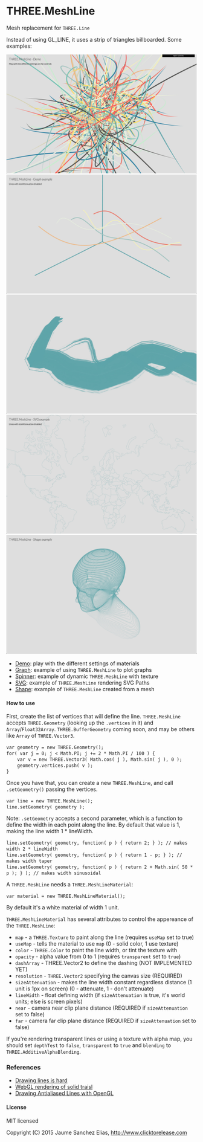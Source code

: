 # THREE.MeshLine
Mesh replacement for ```THREE.Line```

Instead of using GL_LINE, it uses a strip of triangles billboarded. Some examples:

[![Demo](screenshots/demo.jpg)](https://www.clicktorelease.com/code/THREE.MeshLine/demo/index.html)
[![Graph](screenshots/graph.jpg)](https://www.clicktorelease.com/code/THREE.MeshLine/demo/graph.html)
[![Spinner](screenshots/spinner.jpg)](https://www.clicktorelease.com/code/THREE.MeshLine/demo/spinner.html)
[![SVG](screenshots/svg.jpg)](https://www.clicktorelease.com/code/THREE.MeshLine/demo/svg.html)
[![Shape](screenshots/shape.jpg)](https://www.clicktorelease.com/code/THREE.MeshLine/demo/shape.html)

* [Demo](https://www.clicktorelease.com/code/THREE.MeshLine/demo/index.html): play with the different settings of materials
* [Graph](https://www.clicktorelease.com/code/THREE.MeshLine/demo/graph.html): example of using ```THREE.MeshLine``` to plot graphs
* [Spinner](https://www.clicktorelease.com/code/THREE.MeshLine/demo/spinner.html): example of dynamic ```THREE.MeshLine``` with texture
* [SVG](https://www.clicktorelease.com/code/THREE.MeshLine/demo/svg.html): example of ```THREE.MeshLine``` rendering SVG Paths
* [Shape](https://www.clicktorelease.com/code/THREE.MeshLine/demo/shape.html): example of ```THREE.MeshLine``` created from a mesh


#### How to use

First, create the list of vertices that will define the line. ```THREE.MeshLine``` accepts ```THREE.Geometry``` (looking up the ```.vertices``` in it) and ```Array```/```Float32Array```. ```THREE.BufferGeometry``` coming soon, and may be others like ```Array``` of ```THREE.Vector3```.

````
var geometry = new THREE.Geometry();
for( var j = 0; j < Math.PI; j += 2 * Math.PI / 100 ) {
	var v = new THREE.Vector3( Math.cos( j ), Math.sin( j ), 0 );
	geometry.vertices.push( v );
}
````

Once you have that, you can create a new ```THREE.MeshLine```, and call ```.setGeometry()``` passing the vertices.

````
var line = new THREE.MeshLine();
line.setGeometry( geometry );
````

Note: ```.setGeometry``` accepts a second parameter, which is a function to define the width in each point along the line. By default that value is 1, making the line width 1 * lineWidth.

````
line.setGeometry( geometry, function( p ) { return 2; } ); // makes width 2 * lineWidth
line.setGeometry( geometry, function( p ) { return 1 - p; } ); // makes width taper
line.setGeometry( geometry, function( p ) { return 2 + Math.sin( 50 * p ); } ); // makes width sinusoidal
````

A ```THREE.MeshLine``` needs a ```THREE.MeshLineMaterial```:

````
var material = new THREE.MeshLineMaterial();
````

By default it's a white material of width 1 unit.

```THREE.MeshLineMaterial``` has several attributes to control the appereance of the ```THREE.MeshLine```:

* ```map``` - a ```THREE.Texture``` to paint along the line (requires ```useMap``` set to true)
* ```useMap``` - tells the material to use ```map``` (0 - solid color, 1 use texture)
* ```color``` - ```THREE.Color``` to paint the line width, or tint the texture with
* ```opacity``` - alpha value from 0 to 1 (requires ```transparent``` set to ```true```)
* ```dashArray``` - THREE.Vector2 to define the dashing (NOT IMPLEMENTED YET)
* ```resolution``` - ```THREE.Vector2``` specifying the canvas size (REQUIRED)
* ```sizeAttenuation``` - makes the line width constant regardless distance (1 unit is 1px on screen) (0 - attenuate, 1 - don't attenuate)
* ```lineWidth``` - float defining width (if ```sizeAttenuation``` is true, it's world units; else is screen pixels)
* ```near``` - camera near clip plane distance  (REQUIRED if ```sizeAttenuation``` set to false)
* ```far``` - camera far clip plane distance  (REQUIRED if ```sizeAttenuation``` set to false)

If you're rendering transparent lines or using a texture with alpha map, you should set ```depthTest``` to ```false```, ```transparent``` to ```true``` and ```blending``` to ```THREE.AdditiveAlphaBlending```.

### References ###

* [Drawing lines is hard](http://mattdesl.svbtle.com/drawing-lines-is-hard)
* [WebGL rendering of solid traisl](http://codeflow.org/entries/2012/aug/05/webgl-rendering-of-solid-trails/)
* [Drawing Antialiased Lines with OpenGL](https://www.mapbox.com/blog/drawing-antialiased-lines/)

#### License ####

MIT licensed

Copyright (C) 2015 Jaume Sanchez Elias, http://www.clicktorelease.com
